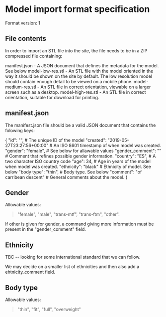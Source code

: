 Model import format specification
=================================

Format version: 1

File contents
-------------

In order to import an STL file into the site, the file
needs to be in a ZIP compressed file containing:

manifest.json     - A JSON document that defines the metadata for the model. See below
model-low-res.stl - An STL file with the model oriented in the way it should be shown on the
                    site by default. The low resolution model should contain enough detail
                    to be viewed on a mobile phone.
model-medium-res.stl - An STL file in correct orientation, viewable on a larger screen such as 
                       a desktop.
model-high-res.stl   - An STL file in correct orientation, suitable for download for printing.

manifest.json
-------------

The manifest.json file should be a valid JSON document that contains the 
folowing keys:

  {
      "id":             "<model ID>",                # The unique ID of the model
      "created":        "2019-05-27T23:27:56+00:00"  # An ISO 8601 timestamp of when model was created.
      "gender":         "female",                    # See below for allawable values
      "gender_comment": ""                           # Comment that refines possible gender information.
      "country":        "ES",                        # A two character ISO country code
      "age":            34,                          # Age in years of the model when model was created.
      "ethnicity":      "black"                      # Ethnicity of model. See below
      "body type":      "thin",                      # Body type. See below
      "comment":        "of carribean descent"       # General comments about the model. 
  }

Gender
------

Allowable values: 
 
>  "female", "male", "trans-mtf", "trans-ftm", "other". 

If other is given for gender, a command giving more information must be present in
the "gender_comment" field.


Ethnicity
---------

TBC -- looking for some international standard that we can follow.

We may decide on a smaller list of ethnicities and then also add a ehtnicity_comment field.


Body type
---------

Allowable values:

>  "thin", "fit", "full", "overweight"
